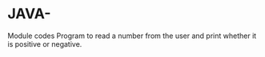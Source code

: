 # JAVA-
Module codes
Program to read a number from the user and print whether it is positive or negative.
